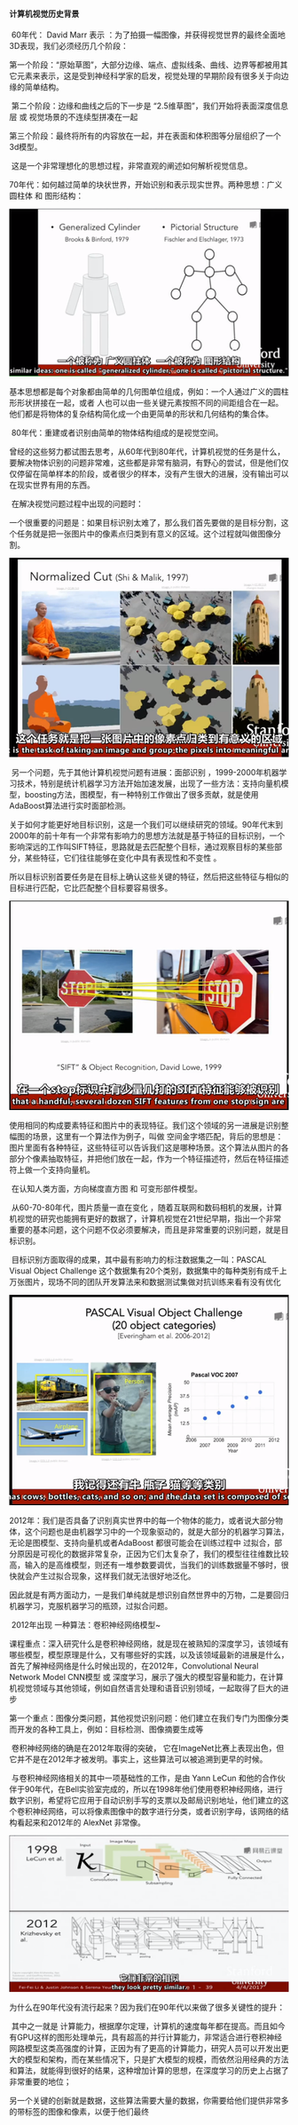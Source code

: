 #### 计算机视觉历史背景

​	60年代： David Marr 表示 ：为了拍摄一幅图像，并获得视觉世界的最终全面地3D表现，我们必须经历几个阶段：

​	第一个阶段：“原始草图”，大部分边缘、端点、虚拟线条、曲线、边界等都被用其它元素来表示，这是受到神经科学家的启发，视觉处理的早期阶段有很多关于向边缘的简单结构。

​	第二个阶段：边缘和曲线之后的下一步是 “2.5维草图”，我们开始将表面深度信息层 或 视觉场景的不连续型拼凑在一起

​	第三个阶段：最终将所有的内容放在一起，并在表面和体积图等分层组织了一个3d模型。

​	这是一个非常理想化的思想过程，非常直观的阐述如何解析视觉信息。

​	70年代：如何越过简单的块状世界，开始识别和表示现实世界。两种思想：广义圆柱体 和 图形结构：

![1533188792357](广义圆柱体和图形结构.png)

​	基本思想都是每个对象都由简单的几何图单位组成，例如：一个人通过广义的圆柱形形状拼接在一起，或者 人也可以由一些关键元素按照不同的间距组合在一起。他们都是将物体的复杂结构简化成一个由更简单的形状和几何结构的集合体。

​	80年代：重建或者识别由简单的物体结构组成的是视觉空间。 

​	曾经的这些努力都试图去思考，从60年代到80年代，计算机视觉的任务是什么，要解决物体识别的问题非常难，这些都是非常有脑洞，有野心的尝试，但是他们仅仅停留在简单样本的阶段，或者很少的样本，没有产生很大的进展，没有输出可以在现实世界有用的东西。

​	在解决视觉问题过程中出现的问题时：

​	一个很重要的问题是：如果目标识别太难了，那么我们首先要做的是目标分割，这个任务就是把一张图片中的像素点归类到有意义的区域。这个过程就叫做图像分割。

![1533191176270](MeaningfulAreas.png)

​	另一个问题，先于其他计算机视觉问题有进展：面部识别 ，1999-2000年机器学习技术，特别是统计机器学习方法开始加速发展，出现了一些方法：支持向量机模型，boosting方法，图模型，有一种特别工作做出了很多贡献，就是使用AdaBoost算法进行实时面部检测。

​	关于如何才能更好地目标识别，这是一个我们可以继续研究的领域。90年代末到2000年的前十年有一个非常有影响力的思想方法就是基于特征的目标识别，一个影响深远的工作叫SIFT特征，思路就是去匹配整个目标，通过观察目标的某些部分，某些特征，它们往往能够在变化中具有表现性和不变性 。

​	所以目标识别首要任务是在目标上确认这些关键的特征，然后把这些特征与相似的目标进行匹配，它比匹配整个目标要容易很多。

![1533190901912](SIFT.png)

​	使用相同的构成要素特征和图片中的表现特征。我们这个领域的另一进展是识别整幅图的场景，这里有一个算法作为例子，叫做 空间金字塔匹配，背后的思想是：图片里面有各种特征，这些特征可以告诉我们这是哪种场景。这个算法从图片的各部分个像素抽取特征，并把他们放在一起，作为一个特征描述符，然后在特征描述符上做一个支持向量机。

​	在认知人类方面，方向梯度直方图  和  可变形部件模型。

​	从60-70-80年代，图片质量一直在变化 ，随着互联网和数码相机的发展，计算机视觉的研究也能拥有更好的数据了，计算机视觉在21世纪早期，指出一个非常重要的基本问题，这个问题不仅必须要解决，而且是非常重要的识别问题，就是目标识别。

​	目标识别方面取得的成果，其中最有影响力的标注数据集之一叫：PASCAL Visual Object Challenge 这个数据集有20个类别，数据集中的每种类别有成千上万张图片，现场不同的团队开发算法来和数据测试集做对抗训练来看有没有优化 

![1533192925411](PASCALVisualObjectChallenge.png)

​	2012年：我们是否具备了识别真实世界中的每一个物体的能力，或者说大部分物体，这个问题也是由机器学习中的一个现象驱动的，就是大部分的机器学习算法，无论是图模型、支持向量机或者AdaBoost 都很可能会在训练过程中 过拟合，部分原因是可视化的数据非常复杂，正因为它们太复杂了，我们的模型往往维数比较高，输入的是高维模型，则还有一堆参数要调优，当我们的训练数据量不够时，很快就会产生过拟合现象，这样我们就无法很好地泛化。

​	因此就是有两方面动力，一是我们单纯就是想识别自然世界中的万物，二是要回归机器学习，克服机器学习的瓶颈，过拟合问题。

​	2012年出现 一种算法：卷积神经网络模型~

​	课程重点：深入研究什么是卷积神经网络，就是现在被熟知的深度学习，该领域有哪些模型，模型原理是什么，又有哪些好的实践，以及该领域最新的进展是什么，首先了解神经网络是什么时候出现的，在2012年，Convolutional Neural Network Model CNN模型 或 深度学习，展示了强大的模型容量和能力，在计算机视觉领域与其他领域，例如自然语言处理和语音识别领域，一起取得了巨大的进步 

​	第一个重点：图像分类问题，其他视觉识别问题：他们建立在我们专门为图像分类 而开发的各种工具上，例如：目标检测、图像摘要生成等



​	卷积神经网络的确是在2012年取得的突破， 它在ImageNet比赛上表现出色，但它并不是在2012年才被发明。事实上，这些算法可以被追溯到更早的时候。

​	与卷积神经网络相关的其中一项基础性的工作，是由 Yann LeCun 和他的合作伙伴于90年代，在Bell实验室完成的，所以在1998年他们使用卷积神经网络，进行数字识别，希望将它应用于自动识别手写的支票以及邮局识别地址，他们建立的这个卷积神经网络，可以将像素图像中的数字进行分类，或者识别字母，该网络的结构看起来和2012年的 AlexNet 非常像。

![1534491238724](卷积神经网络.png)

​	为什么在90年代没有流行起来？因为我们在90年代以来做了很多关键性的提升：

​	其中之一就是 计算能力，根据摩尔定理，计算机的速度每年都在提高。而且如今有GPU这样的图形处理单元，具有超高的并行计算能力，非常适合进行卷积神经网路模型这类高强度的计算，正因为有了更高的计算能力，研究人员可以开发出更大的模型和架构，而在某些情况下，只是扩大模型的规模，而依然沿用经典的方法和算法，就能得到很好的结果，这种增加计算的思想，在深度学习的历史上占据了非常重要的地位；

​	另一个关键的创新就是数据，这些算法需要大量的数据，你需要给他们提供非常多的带标签的图像和像素，以便于他们最终




